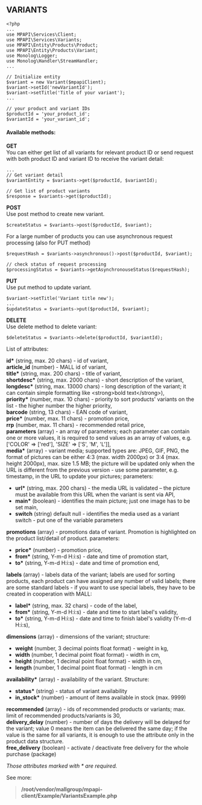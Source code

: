 ## VARIANTS

```
<?php 
...
use MPAPI\Services\Client;
use MPAPI\Services\Variants;
use MPAPI\Entity\Products\Product;
use MPAPI\Entity\Products\Variant;
use Monolog\Logger;
use Monolog\Handler\StreamHandler;
...
``` 

```
// Initialize entity
$variant = new Variant($mpapiClient);
$variant->setId('newVariantId');
$variant->setTitle('Title of your variant');
...

// your product and variant IDs
$productId = 'your_product_id';
$variantId = 'your_variant_id';
``` 
 
#### Available methods: 
**GET**  
You can either get list of all variants for relevant product ID or send request with both product ID and variant ID to receive the variant detail: 
```
...
// Get variant detail
$variantEntity = $variants->get($productId, $variantId);

// Get list of product variants
$response = $variants->get($productId);
```
 
**POST**  
Use post method to create new variant.
```
$createStatus = $variants->post($productId, $variant);
```
For a large number of products you can use asynchronous request processing (also for PUT method)
```
$requestHash = $variants->asynchronous()->post($productId, $variant);

// check status of request processing
$processingStatus = $variants->getAsynchronouseStatus($requestHash);
```
 
**PUT**  
Use put method to update variant.
```
$variant->setTitle('Variant title new');
...
$updateStatus = $variants->put($productId, $variant);
```

**DELETE**  
Use delete method to delete variant:
```
$deleteStatus = $variants->delete($productId, $variantId);
```

List of attributes:

__id*__ (string, max. 20 chars) - id of variant,  
__article_id__ (number) - MALL id of variant,  
__title*__ (string, max. 200 chars) - title of variant,  
__shortdesc*__ (string, max. 2000 chars) - short description of the variant,  
__longdesc*__ (string, max. 13000 chars) - long description of the variant; it can contain simple formatting like \<strong\>bold text\</strong\>),  
__priority*__ (number, max. 10 chars) - priority to sort products' variants on the list - the higher number the higher priority,  
__barcode__ (string, 13 chars) - EAN code of variant,  
__price*__ (number, max. 11 chars) - promotion price,   
__rrp__ (number, max. 11 chars) - recommended retail price,  
__parameters__ (array) - an array of parameters; each parameter can contain one or more values, it is required to send values as an array of values, e.g. ['COLOR' => ['red'], 'SIZE' => ['S', 'M', 'L']],  
__media*__ (array) - variant media; supported types are: JPEG, GIF, PNG, the format of pictures can be either 4:3 (max. width 2000px) or 3:4 (max. height 2000px), max. size 1.5 MB; the picture will be updated only when the URL is different from the previous version - use some parameter, e.g. timestamp, in the URL to update your pictures; parameters:  
 - __url*__ (string, max. 200 chars) - the media URL is validated – the picture must be available from this URL when the variant is sent via API,  
 - __main*__ (boolean) - identifies the main picture; just one image has to be set main,  
 - __switch__ (string) default null - identifies the media used as a variant switch - put one of the variable parameters  

__promotions__ (array) - promotions data of variant. Promotion is highlighted on the product list/detail of product.  parameters:  
 - __price*__ (number) - promotion price,  
 - __from*__ (string, Y-m-d H:i:s) - date and time of promotion start,  
 - __to*__ (string, Y-m-d H:i:s) - date and time of promotion end,  

__labels__ (array) - labels data of the variant; labels are used for sorting products, each product can have assigned any number of valid labels; there are some standard labels - if you want to use special labels, they have to be created in cooperation with MALL: 
 - __label*__ (string, max. 32 chars) - code of the label,  
 - __from*__ (string, Y-m-d H:i:s) - date and time to start label's validity,  
 - __to*__ (string, Y-m-d H:i:s) - date and time to finish label's validity (Y-m-d H:i:s),  

__dimensions__ (array) - dimensions of the variant; structure:  
 - __weight__ (number, 3 decimal points float format) - weight in kg,  
 - __width__ (number, 1 decimal point float format) - width in cm,  
 - __height__ (number, 1 decimal point float format) - width in cm,  
 - __length__ (number, 1 decimal point float format) - length in cm  

__availability*__ (array) - availability of the variant. Structure:  
 - __status*__ (string) - status of variant availability  
 - __in_stock*__ (number) - amount of items available in stock (max. 9999)  

__recommended__ (array) - ids of recommended products or variants; max. limit of recommended products/variants is 30,  
__delivery_delay__ (number) - number of days the delivery will be delayed for the variant; value 0 means the item can be delivered the same day; if the value is the same for all variants, it is enough to use the attribute only in the product data structure.  
__free_delivery__ (boolean) - activate / deactivate free delivery for the whole purchase (package)

*Those attributes marked with * are required.* 

See more:
> **/root/vendor/mallgroup/mpapi-client/Example/VariantsExample.php**  
